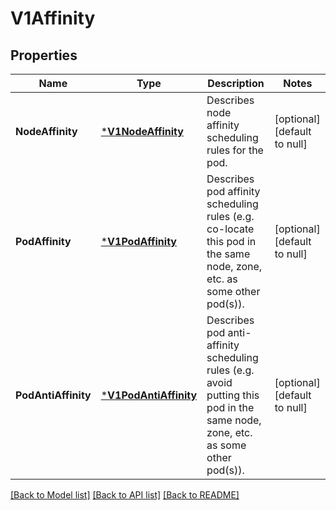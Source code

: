 # V1Affinity

## Properties
Name | Type | Description | Notes
------------ | ------------- | ------------- | -------------
**NodeAffinity** | [***V1NodeAffinity**](v1.NodeAffinity.md) | Describes node affinity scheduling rules for the pod. | [optional] [default to null]
**PodAffinity** | [***V1PodAffinity**](v1.PodAffinity.md) | Describes pod affinity scheduling rules (e.g. co-locate this pod in the same node, zone, etc. as some other pod(s)). | [optional] [default to null]
**PodAntiAffinity** | [***V1PodAntiAffinity**](v1.PodAntiAffinity.md) | Describes pod anti-affinity scheduling rules (e.g. avoid putting this pod in the same node, zone, etc. as some other pod(s)). | [optional] [default to null]

[[Back to Model list]](../README.md#documentation-for-models) [[Back to API list]](../README.md#documentation-for-api-endpoints) [[Back to README]](../README.md)


